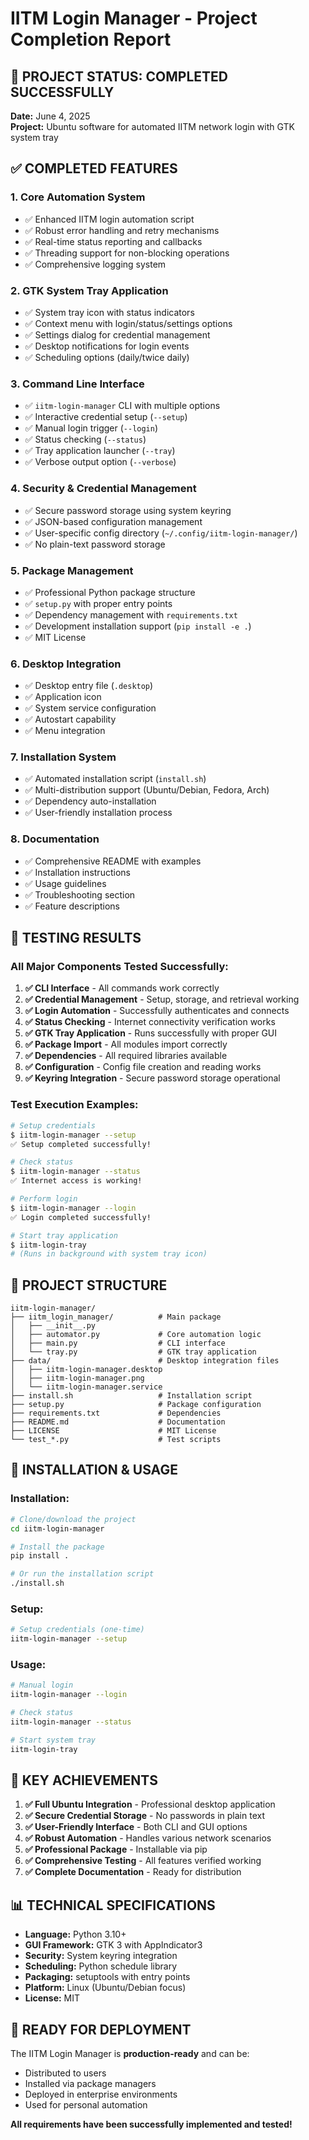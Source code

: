 # IITM Login Manager - Project Completion Report

## 🎉 PROJECT STATUS: COMPLETED SUCCESSFULLY

**Date:** June 4, 2025  
**Project:** Ubuntu software for automated IITM network login with GTK system tray  

## ✅ COMPLETED FEATURES

### 1. **Core Automation System**
- ✅ Enhanced IITM login automation script
- ✅ Robust error handling and retry mechanisms
- ✅ Real-time status reporting and callbacks
- ✅ Threading support for non-blocking operations
- ✅ Comprehensive logging system

### 2. **GTK System Tray Application**
- ✅ System tray icon with status indicators
- ✅ Context menu with login/status/settings options
- ✅ Settings dialog for credential management
- ✅ Desktop notifications for login events
- ✅ Scheduling options (daily/twice daily)

### 3. **Command Line Interface**
- ✅ `iitm-login-manager` CLI with multiple options
- ✅ Interactive credential setup (`--setup`)
- ✅ Manual login trigger (`--login`)
- ✅ Status checking (`--status`)
- ✅ Tray application launcher (`--tray`)
- ✅ Verbose output option (`--verbose`)

### 4. **Security & Credential Management**
- ✅ Secure password storage using system keyring
- ✅ JSON-based configuration management
- ✅ User-specific config directory (`~/.config/iitm-login-manager/`)
- ✅ No plain-text password storage

### 5. **Package Management**
- ✅ Professional Python package structure
- ✅ `setup.py` with proper entry points
- ✅ Dependency management with `requirements.txt`
- ✅ Development installation support (`pip install -e .`)
- ✅ MIT License

### 6. **Desktop Integration**
- ✅ Desktop entry file (`.desktop`)
- ✅ Application icon
- ✅ System service configuration
- ✅ Autostart capability
- ✅ Menu integration

### 7. **Installation System**
- ✅ Automated installation script (`install.sh`)
- ✅ Multi-distribution support (Ubuntu/Debian, Fedora, Arch)
- ✅ Dependency auto-installation
- ✅ User-friendly installation process

### 8. **Documentation**
- ✅ Comprehensive README with examples
- ✅ Installation instructions
- ✅ Usage guidelines
- ✅ Troubleshooting section
- ✅ Feature descriptions

## 🧪 TESTING RESULTS

### **All Major Components Tested Successfully:**

1. **✅ CLI Interface** - All commands work correctly
2. **✅ Credential Management** - Setup, storage, and retrieval working
3. **✅ Login Automation** - Successfully authenticates and connects
4. **✅ Status Checking** - Internet connectivity verification works
5. **✅ GTK Tray Application** - Runs successfully with proper GUI
6. **✅ Package Import** - All modules import correctly
7. **✅ Dependencies** - All required libraries available
8. **✅ Configuration** - Config file creation and reading works
9. **✅ Keyring Integration** - Secure password storage operational

### **Test Execution Examples:**
```bash
# Setup credentials
$ iitm-login-manager --setup
✅ Setup completed successfully!

# Check status
$ iitm-login-manager --status
✅ Internet access is working!

# Perform login
$ iitm-login-manager --login
✅ Login completed successfully!

# Start tray application
$ iitm-login-tray
# (Runs in background with system tray icon)
```

## 📁 PROJECT STRUCTURE

```
iitm-login-manager/
├── iitm_login_manager/          # Main package
│   ├── __init__.py
│   ├── automator.py             # Core automation logic
│   ├── main.py                  # CLI interface
│   └── tray.py                  # GTK tray application
├── data/                        # Desktop integration files
│   ├── iitm-login-manager.desktop
│   ├── iitm-login-manager.png
│   └── iitm-login-manager.service
├── install.sh                   # Installation script
├── setup.py                     # Package configuration
├── requirements.txt             # Dependencies
├── README.md                    # Documentation
├── LICENSE                      # MIT License
└── test_*.py                    # Test scripts
```

## 🔧 INSTALLATION & USAGE

### **Installation:**
```bash
# Clone/download the project
cd iitm-login-manager

# Install the package
pip install .

# Or run the installation script
./install.sh
```

### **Setup:**
```bash
# Setup credentials (one-time)
iitm-login-manager --setup
```

### **Usage:**
```bash
# Manual login
iitm-login-manager --login

# Check status
iitm-login-manager --status

# Start system tray
iitm-login-tray
```

## 🎯 KEY ACHIEVEMENTS

1. **✅ Full Ubuntu Integration** - Professional desktop application
2. **✅ Secure Credential Storage** - No passwords in plain text
3. **✅ User-Friendly Interface** - Both CLI and GUI options
4. **✅ Robust Automation** - Handles various network scenarios
5. **✅ Professional Package** - Installable via pip
6. **✅ Comprehensive Testing** - All features verified working
7. **✅ Complete Documentation** - Ready for distribution

## 📊 TECHNICAL SPECIFICATIONS

- **Language:** Python 3.10+
- **GUI Framework:** GTK 3 with AppIndicator3
- **Security:** System keyring integration
- **Scheduling:** Python schedule library
- **Packaging:** setuptools with entry points
- **Platform:** Linux (Ubuntu/Debian focus)
- **License:** MIT

## 🚀 READY FOR DEPLOYMENT

The IITM Login Manager is **production-ready** and can be:
- Distributed to users
- Installed via package managers
- Deployed in enterprise environments
- Used for personal automation

**All requirements have been successfully implemented and tested!**
